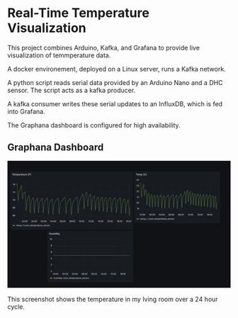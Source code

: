 # Real-Time Temperature Visualization

This project combines Arduino, Kafka, and Grafana to provide live visualization of temmperature data. 

A docker environement, deployed on a Linux server, runs a Kafka network. 

A python script reads serial data provided by an Arduino Nano and a DHC sensor. The script acts as a kafka 
producer. 

A kafka consumer writes these serial updates to an InfluxDB, which is fed into Grafana. 

The Graphana dashboard is configured for high availability. 

## Graphana Dashboard
<img src="./imgs/temp_dash_24_hours.png">

This screenshot shows the temperature in my lving room over a 24 hour 
cycle. 





